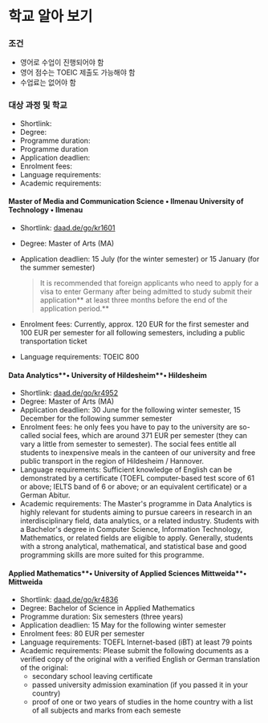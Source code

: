 # 학교 알아 보기

### 조건

* 영어로 수업이 진행되어야 함
* 영어 점수는 TOEIC 제출도 가능해야 함
* 수업료는 없어야 함

### 대상 과정 및 학교

* Shortlink: 
* Degree: 
* Programme duration:
* Programme duration
* Application deadlien: 
* Enrolment fees:
* Language requirements: 
* Academic requirements: 



#### Master of Media and Communication Science • Ilmenau University of Technology • Ilmenau

* Shortlink: [daad.de/go/kr1601](https://daad.de/go/kr1601)
* Degree: Master of Arts \(MA\)
* Application deadlien: 15 July \(for the winter semester\) or 15 January \(for the summer semester\)

  > It is recommended that foreign applicants who need to apply for a visa to enter Germany after being admitted to study submit their application** at least three months before the end of the application period.**

* Enrolment fees: Currently, approx. 120 EUR for the first semester and 100 EUR per semester for all following semesters, including a public transportation ticket

* Language requirements: TOEIC 800

#### Data Analytics**• University of Hildesheim**• Hildesheim

* Shortlink: [daad.de/go/kr4952](https://daad.de/go/kr4952)
* Degree: Master of Arts \(MA\)
* Application deadlien: 30 June for the following winter semester, 15 December for the following summer semester
* Enrolment fees: he only fees you have to pay to the university are so-called social fees, which are around 371 EUR per semester \(they can vary a little from semester to semester\). The social fees entitle all students to inexpensive meals in the canteen of our university and free public transport in the region of Hildesheim / Hannover.
* Language requirements: Sufficient knowledge of English can be demonstrated by a certificate \(TOEFL computer-based test score of 61 or above; IELTS band of 6 or above; or an equivalent certificate\) or a German Abitur.
* Academic requirements: The Master's programme in Data Analytics is highly relevant for students aiming to pursue careers in research in an interdisciplinary field, data analytics, or a related industry. Students with a Bachelor's degree in Computer Science, Information Technology, Mathematics, or related fields are eligible to apply. Generally, students with a strong analytical, mathematical, and statistical base and good programming skills are more suited for this programme.

#### Applied Mathematics**• University of Applied Sciences Mittweida**• Mittweida

* Shortlink: [daad.de/go/kr4836](https://daad.de/go/kr4836)
* Degree: Bachelor of Science in Applied Mathematics
* Programme duration: Six semesters \(three years\)
* Application deadlien: 15 May for the following winter semester
* Enrolment fees: 80 EUR per semester
* Language requirements: TOEFL Internet-based \(iBT\) at least 79 points
* Academic requirements: Please submit the following documents as a verified copy of the original with a verified English or German translation of the original:
  * secondary school leaving certificate
  * passed university admission examination \(if you passed it in your country\)
  * proof of one or two years of studies in the home country with a list of all subjects and marks from each semeste





